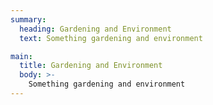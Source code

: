 ```yaml
---
summary:
  heading: Gardening and Environment
  text: Something gardening and environment

main:
  title: Gardening and Environment
  body: >-
    Something gardening and environment
---
```

